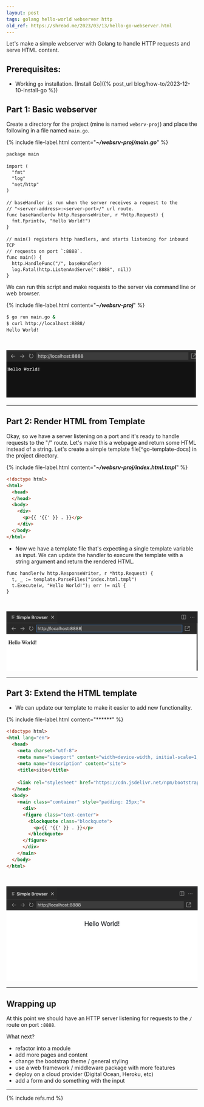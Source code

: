 ```yaml
---
layout: post
tags: golang hello-world webserver http
old_ref: https://shread.me/2023/03/13/hello-go-webserver.html
---
```


Let's make a simple webserver with Golang to handle HTTP requests and serve HTML content.

## Prerequisites:

- Working `go` installation. [Install Go]({% post_url blog/how-to/2023-12-10-install-go %})

## Part 1: Basic webserver 

Create a directory for the project (mine is named `websrv-proj`) and place the following in a file named `main.go`.

{% include file-label.html content="***~/websrv-proj/main.go***" %}
```golang
package main

import (
  "fmt"
  "log"
  "net/http"
)

// baseHandler is run when the server receives a request to the 
// "<server-address>:<server-port>/" url route.
func baseHandler(w http.ResponseWriter, r *http.Request) {
  fmt.Fprint(w, "Hello World!")
}

// main() registers http handlers, and starts listening for inbound TCP 
// requests on port `:8888`.
func main() {
  http.HandleFunc("/", baseHandler)
  log.Fatal(http.ListenAndServe(":8888", nil))
}
```

We can run this script and make requests to the server via command line or web browser.

{% include file-label.html content="***~/websrv-proj***" %}
```bash
$ go run main.go &
$ curl http://localhost:8888/
Hello World!
```

<br>

[![string-resp](/assets/images/how-to/string-resp.png)](/assets/images/how-to/string-resp.png)

---
## Part 2: Render HTML from Template

Okay, so we have a server listening on a port and it's ready to handle requests to 
the "/" route. Let's make this a webpage and return some HTML instead of a string. 
Let's create a simple template file[^go-template-docs] in the project directory.

{% include file-label.html content="***~/websrv-proj/index.html.tmpl***" %}
```html
<!doctype html>
<html>
  <head>
  </head>
  <body>
    <div>
      <p>{{ '{{' }} . }}</p>
    </div>
  </body>
</html>
```

- Now we have a template file that's expecting a single template variable as input.
  We can update the handler to execure the template with a string argument and return 
  the rendered HTML.


```golang
func handler(w http.ResponseWriter, r *http.Request) {
  t, _ := template.ParseFiles("index.html.tmpl")
  t.Execute(w, "Hello World!"); err != nil {
}
```

<br>

[![html-resp](/assets/images/how-to/html-resp.png)](/assets/images/how-to/html-resp.png)

---
## Part 3: Extend the HTML template

- We can update our template to make it easier to add new functionality.

{% include file-label.html content="******" %}
```html
<!doctype html>
<html lang="en">
  <head>
    <meta charset="utf-8">
    <meta name="viewport" content="width=device-width, initial-scale=1, shrink-to-fit=no">
    <meta name="description" content="site">
    <title>site</title>

    <link rel="stylesheet" href="https://cdn.jsdelivr.net/npm/bootstrap@4.6.2/dist/css/bootstrap.min.css" integrity="sha384-xOolHFLEh07PJGoPkLv1IbcEPTNtaed2xpHsD9ESMhqIYd0nLMwNLD69Npy4HI+N" crossorigin="anonymous">
  </head>
  <body>
    <main class="container" style="padding: 25px;">
      <div>
      <figure class="text-center">
        <blockquote class="blockquote">
          <p>{{ '{{' }} . }}</p>
        </blockquote>
      </figure>
      </div>
    </main>
  </body>
</html>
```

<br>

[![Styled Response](/assets/images/how-to/styled.png)](/assets/images/how-to/styled.png)

---
## Wrapping up

At this point we should have an HTTP server listening for requests to the
`/` route on port `:8888`. 

What next?

- refactor into a module
- add more pages and content
- change the bootstrap theme / general styling
- use a web framework / middleware package with more features
- deploy on a cloud provider (Digital Ocean, Heroku, etc)
- add a form and do something with the input

---

{% include refs.md %}